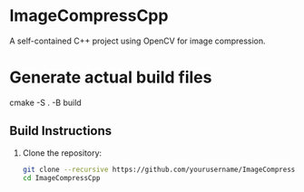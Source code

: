 
# ImageCompressCpp

A self-contained C++ project using OpenCV for image compression.

# Generate actual build files
cmake -S . -B build


## Build Instructions
1. Clone the repository:
   ```bash
   git clone --recursive https://github.com/yourusername/ImageCompressCpp.git
   cd ImageCompressCpp